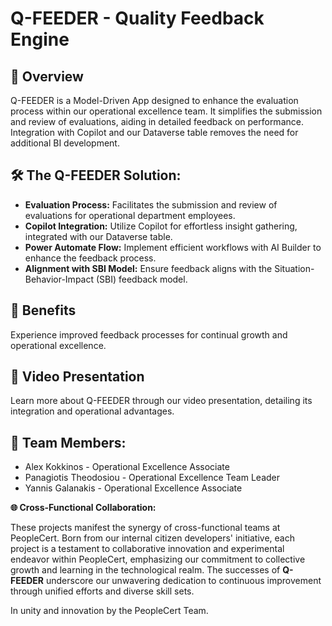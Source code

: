 **Q-FEEDER - Quality Feedback Engine**
======================================

**🌟 Overview**
---------------

Q-FEEDER is a Model-Driven App designed to enhance the evaluation process within our operational excellence team. It simplifies the submission and review of evaluations, aiding in detailed feedback on performance. Integration with Copilot and our Dataverse table removes the need for additional BI development.

**🛠️ The Q-FEEDER Solution:**
------------------------------

-   **Evaluation Process:** Facilitates the submission and review of evaluations for operational department employees.
-   **Copilot Integration:** Utilize Copilot for effortless insight gathering, integrated with our Dataverse table.
-   **Power Automate Flow:** Implement efficient workflows with AI Builder to enhance the feedback process.
-   **Alignment with SBI Model:** Ensure feedback aligns with the Situation-Behavior-Impact (SBI) feedback model.

**🎉 Benefits**
---------------

Experience improved feedback processes for continual growth and operational excellence.

**🎥 Video Presentation**
-------------------------

Learn more about Q-FEEDER through our video presentation, detailing its integration and operational advantages.

**🤝 Team Members:**
--------------------

-   Alex Kokkinos - Operational Excellence Associate
-   Panagiotis Theodosiou - Operational Excellence Team Leader
-   Yannis Galanakis - Operational Excellence Associate

**🌐 Cross-Functional Collaboration:**

These projects manifest the synergy of cross-functional teams at PeopleCert. Born from our internal citizen developers' initiative, each project is a testament to collaborative innovation and experimental endeavor within PeopleCert, emphasizing our commitment to collective growth and learning in the technological realm. The successes of **Q-FEEDER** underscore our unwavering dedication to continuous improvement through unified efforts and diverse skill sets.

In unity and innovation by the PeopleCert Team.
